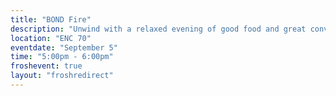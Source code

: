 ```yaml
---
title: "BOND Fire"
description: "Unwind with a relaxed evening of good food and great conversations. Meet new friends and learn about engineering culture in a cozy, casual setting."
location: "ENC 70"
eventdate: "September 5"
time: "5:00pm - 6:00pm"
froshevent: true
layout: "froshredirect"
---
```

